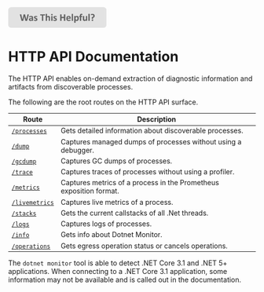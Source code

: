 
[<img src=/images/WasThisHelpful.png width="200"/>](https://www.research.net/r/DGDQWXH?src=documentation%2Fapi%2FREADME)

# HTTP API Documentation

The HTTP API enables on-demand extraction of diagnostic information and artifacts from discoverable processes.

The following are the root routes on the HTTP API surface.

| Route | Description |
|---|---|
| [`/processes`](processes.md) | Gets detailed information about discoverable processes. |
| [`/dump`](dump.md) | Captures managed dumps of processes without using a debugger. |
| [`/gcdump`](gcdump.md) | Captures GC dumps of processes. |
| [`/trace`](trace.md) | Captures traces of processes without using a profiler. |
| [`/metrics`](metrics.md) | Captures metrics of a process in the Prometheus exposition format. |
| [`/livemetrics`](livemetrics.md) | Captures live metrics of a process. |
  [`/stacks`](stacks.md) | Gets the current callstacks of all .Net threads. |
| [`/logs`](logs.md) | Captures logs of processes. |
| [`/info`](info.md) | Gets info about Dotnet Monitor. |
| [`/operations`](operations.md) | Gets egress operation status or cancels operations. |

The `dotnet monitor` tool is able to detect .NET Core 3.1 and .NET 5+ applications. When connecting to a .NET Core 3.1 application, some information may not be available and is called out in the documentation.
